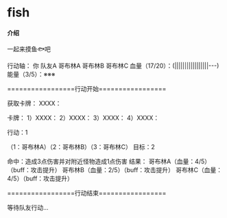 # fish

#### 介绍
一起来摸鱼🐟吧

行动轴： 你 队友A 哥布林A 哥布林B 哥布林C
血量（17/20）：(|||||||||||||||||---)
能量（3/5）：※※※

=================行动开始=================

获取卡牌：
XXXX：

卡牌：
1）XXXX：
2）XXXX：
3）XXXX：
4）XXXX：

行动：1

（1：哥布林A）（2：哥布林B）（3：哥布林C）
目标：2

命中：造成3点伤害并对附近怪物造成1点伤害
结果：
哥布林A（血量：4/5）（buff：攻击提升）
哥布林B（血量：2/5）（buff：攻击提升）
哥布林C（血量：4/5）（buff：攻击提升）

=================行动结束=================

等待队友行动...
